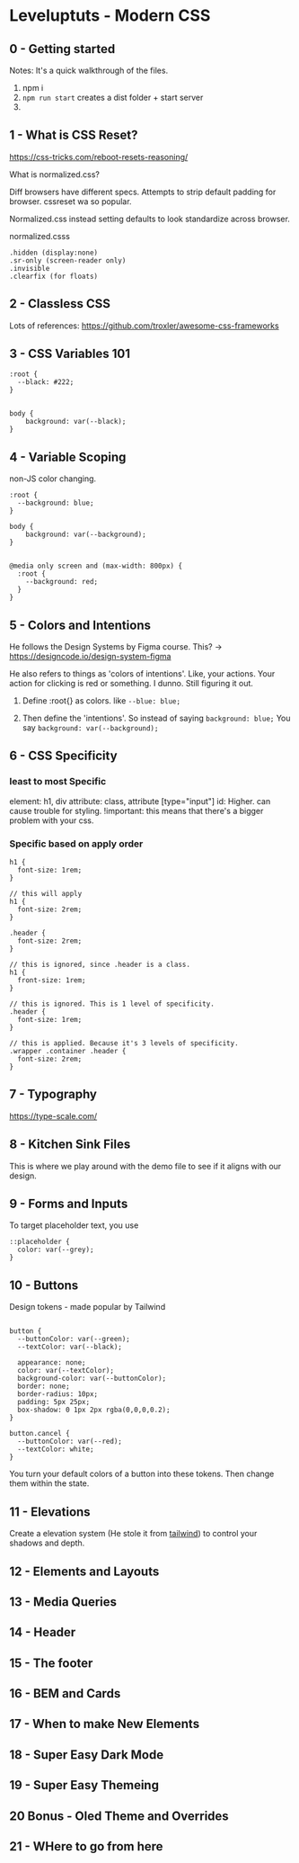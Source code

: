 # Leveluptuts - Modern CSS

## 0  - Getting started

Notes: It's a quick walkthrough of the files.

1) npm i
2) `npm run start` creates a dist folder + start server
3)


## 1 - What is CSS Reset?
https://css-tricks.com/reboot-resets-reasoning/

What is normalized.css?

Diff browsers have different specs.
Attempts to strip default padding for browser.
cssreset wa so popular.

Normalized.css instead setting defaults to look standardize across browser.

normalized.csss
```
.hidden (display:none)
.sr-only (screen-reader only)
.invisible
.clearfix (for floats)
```

## 2 - Classless CSS
Lots of references: https://github.com/troxler/awesome-css-frameworks

## 3 - CSS Variables 101
```
:root {
  --black: #222;
}


body {
    background: var(--black);
}

```

## 4 - Variable Scoping

non-JS color changing.
```
:root {
  --background: blue;
}

body {
    background: var(--background);
}


@media only screen and (max-width: 800px) {
  :root {
    --background: red;
  }
}
```

## 5 - Colors and Intentions

He follows the Design Systems by Figma course.
This? -> https://designcode.io/design-system-figma

He also refers to things as 'colors of intentions'.
Like, your actions. Your action for clicking is red or something. I dunno. Still figuring it out.

1) Define :root{} as colors.
like `--blue: blue;`

2) Then define the 'intentions'.
So instead of saying `background: blue;`
You say `background: var(--background);`

## 6 - CSS Specificity

### least to most Specific

element: h1, div
attribute: class, attribute [type="input"]
id: Higher. can cause trouble for styling.
!important: this means that there's a bigger problem with your css.

### Specific based on apply order

```
h1 {
  font-size: 1rem;
}

// this will apply
h1 {
  font-size: 2rem;
}
```

```
.header {
  font-size: 2rem;
}

// this is ignored, since .header is a class.
h1 {
  front-size: 1rem;
}
```

```
// this is ignored. This is 1 level of specificity.
.header {
  font-size: 1rem;
}

// this is applied. Because it's 3 levels of specificity.
.wrapper .container .header {
  font-size: 2rem;
}
```

## 7 - Typography
https://type-scale.com/

## 8 - Kitchen Sink Files
This is where we play around with the demo file to see if it aligns with our design.

## 9 - Forms and Inputs
To target placeholder text, you use
```
::placeholder {
  color: var(--grey);
}
```

## 10 - Buttons
Design tokens - made popular by Tailwind

```

button {
  --buttonColor: var(--green);
  --textColor: var(--black);

  appearance: none;
  color: var(--textColor);
  background-color: var(--buttonColor);
  border: none;
  border-radius: 10px;
  padding: 5px 25px;
  box-shadow: 0 1px 2px rgba(0,0,0,0.2);
}

button.cancel {
  --buttonColor: var(--red);
  --textColor: white;
}

```
You turn your default colors of a button into these tokens. Then change them within the state.


## 11 - Elevations

Create a elevation system (He stole it from [tailwind](https://tailwindcss.com/docs/box-shadow/)) to control your shadows and depth.


## 12 - Elements and Layouts

## 13 - Media Queries

## 14 - Header

## 15 - The footer

## 16 - BEM and Cards

## 17 - When to make New Elements

## 18 - Super Easy Dark Mode

## 19 - Super Easy Themeing

## 20 Bonus - Oled Theme and Overrides

## 21 - WHere to go from here
